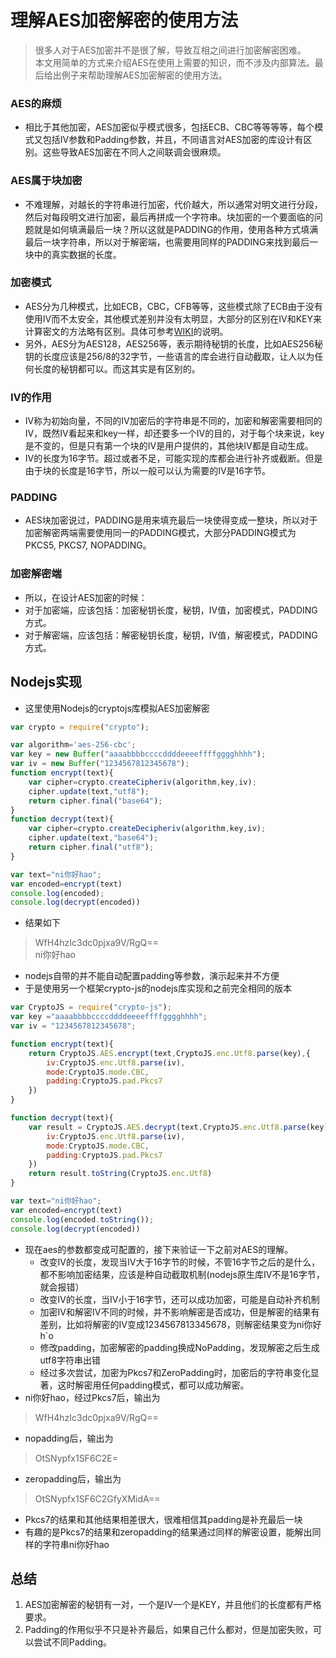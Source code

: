 # 理解AES加密解密的使用方法
> 很多人对于AES加密并不是很了解，导致互相之间进行加密解密困难。  
> 本文用简单的方式来介绍AES在使用上需要的知识，而不涉及内部算法。最后给出例子来帮助理解AES加密解密的使用方法。

### AES的麻烦
* 相比于其他加密，AES加密似乎模式很多，包括ECB、CBC等等等等，每个模式又包括IV参数和Padding参数，并且，不同语言对AES加密的库设计有区别。这些导致AES加密在不同人之间联调会很麻烦。
### AES属于块加密
* 不难理解，对越长的字符串进行加密，代价越大，所以通常对明文进行分段，然后对每段明文进行加密，最后再拼成一个字符串。块加密的一个要面临的问题就是如何填满最后一块？所以这就是PADDING的作用，使用各种方式填满最后一块字符串，所以对于解密端，也需要用同样的PADDING来找到最后一块中的真实数据的长度。
### 加密模式
* AES分为几种模式，比如ECB，CBC，CFB等等，这些模式除了ECB由于没有使用IV而不太安全，其他模式差别并没有太明显，大部分的区别在IV和KEY来计算密文的方法略有区别。具体可参考[WIKI](https://en.wikipedia.org/wiki/Block_cipher_mode_of_operation)的说明。
* 另外，AES分为AES128，AES256等，表示期待秘钥的长度，比如AES256秘钥的长度应该是256/8的32字节，一些语言的库会进行自动截取，让人以为任何长度的秘钥都可以。而这其实是有区别的。
### IV的作用
* IV称为初始向量，不同的IV加密后的字符串是不同的，加密和解密需要相同的IV，既然IV看起来和key一样，却还要多一个IV的目的，对于每个块来说，key是不变的，但是只有第一个块的IV是用户提供的，其他块IV都是自动生成。 
* IV的长度为16字节。超过或者不足，可能实现的库都会进行补齐或截断。但是由于块的长度是16字节，所以一般可以认为需要的IV是16字节。
### PADDING
* AES块加密说过，PADDING是用来填充最后一块使得变成一整块，所以对于加密解密两端需要使用同一的PADDING模式，大部分PADDING模式为PKCS5, PKCS7, NOPADDING。
### 加密解密端
* 所以，在设计AES加密的时候：
* 对于加密端，应该包括：加密秘钥长度，秘钥，IV值，加密模式，PADDING方式。 
* 对于解密端，应该包括：解密秘钥长度，秘钥，IV值，解密模式，PADDING方式。
## Nodejs实现
* 这里使用Nodejs的cryptojs库模拟AES加密解密
``` javascript
var crypto = require("crypto");

var algorithm='aes-256-cbc';
var key = new Buffer("aaaabbbbccccddddeeeeffffgggghhhh");
var iv = new Buffer("1234567812345678");
function encrypt(text){
    var cipher=crypto.createCipheriv(algorithm,key,iv);
    cipher.update(text,"utf8");
    return cipher.final("base64");
}
function decrypt(text){
    var cipher=crypto.createDecipheriv(algorithm,key,iv);
    cipher.update(text,"base64");
    return cipher.final("utf8");
}

var text="ni你好hao";
var encoded=encrypt(text)
console.log(encoded);
console.log(decrypt(encoded))
```
* 结果如下
> WfH4hzIc3dc0pjxa9V/RgQ==  
> ni你好hao
* nodejs自带的并不能自动配置padding等参数，演示起来并不方便
* 于是使用另一个框架crypto-js的nodejs库实现和之前完全相同的版本
``` javascript
var CryptoJS = require("crypto-js");
var key ="aaaabbbbccccddddeeeeffffgggghhhh";
var iv = "1234567812345678";

function encrypt(text){
    return CryptoJS.AES.encrypt(text,CryptoJS.enc.Utf8.parse(key),{
        iv:CryptoJS.enc.Utf8.parse(iv),
        mode:CryptoJS.mode.CBC,
        padding:CryptoJS.pad.Pkcs7
    })
}

function decrypt(text){
    var result = CryptoJS.AES.decrypt(text,CryptoJS.enc.Utf8.parse(key),{
        iv:CryptoJS.enc.Utf8.parse(iv),
        mode:CryptoJS.mode.CBC,
        padding:CryptoJS.pad.Pkcs7
    })
    return result.toString(CryptoJS.enc.Utf8)
}

var text="ni你好hao";
var encoded=encrypt(text)
console.log(encoded.toString());
console.log(decrypt(encoded))
```
* 现在aes的参数都变成可配置的，接下来验证一下之前对AES的理解。
  * 改变IV的长度，发现当IV大于16字节的时候，不管16字节之后的是什么，都不影响加密结果，应该是种自动截取机制(nodejs原生库IV不是16字节，就会报错）
  * 改变IV的长度，当IV小于16字节，还可以成功加密，可能是自动补齐机制
  * 加密IV和解密IV不同的时候，并不影响解密是否成功，但是解密的结果有差别，比如将解密的IV变成1234567813345678，则解密结果变为ni你好h\`o
  * 修改padding，加密解密的padding换成NoPadding，发现解密之后生成utf8字符串出错
  * 经过多次尝试，加密为Pkcs7和ZeroPadding时，加密后的字符串变化显著，这时解密用任何padding模式，都可以成功解密。
* ni你好hao，经过Pkcs7后，输出为
> WfH4hzIc3dc0pjxa9V/RgQ==
* nopadding后，输出为
> OtSNypfx1SF6C2E=
* zeropadding后，输出为
> OtSNypfx1SF6C2GfyXMidA==
* Pkcs7的结果和其他结果相差很大，很难相信其padding是补充最后一块
* 有趣的是Pkcs7的结果和zeropadding的结果通过同样的解密设置，能解出同样的字符串ni你好hao
## 总结
1. AES加密解密的秘钥有一对，一个是IV一个是KEY，并且他们的长度都有严格要求。 
2. Padding的作用似乎不只是补齐最后，如果自己什么都对，但是加密失败，可以尝试不同Padding。


